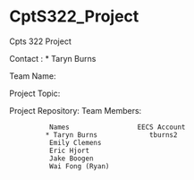 # CptS322_Project
Cpts 322 Project 

Contact : * Taryn Burns 

Team Name:

Project Topic: 

Project Repository:
Team Members:

              Names                 EECS Account
             * Taryn Burns             tburns2 
              Emily Clemens
              Eric Hjort
              Jake Boogen
              Wai Fong (Ryan)
   
